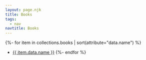 ```yaml
---
layout: page.njk
title: Books
tags:
  - nav
navtitle: Books
---
```


{%- for item in collections.books | sort(attribute="data.name") %}
* <a href="{{ item.url | url }}">{{ item.data.name }}</a>
{%- endfor %}
